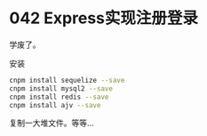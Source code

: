 # 042 Express实现注册登录

学废了。

安装

```bash
cnpm install sequelize --save
cnpm install mysql2 --save
cnpm install redis --save
cnpm install ajv --save
```

复制一大堆文件。等等...
